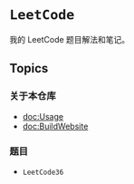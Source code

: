 # ``LeetCode``

我的 LeetCode 题目解法和笔记。

## Topics

### 关于本仓库
- <doc:Usage>
- <doc:BuildWebsite>

### 题目
- ``LeetCode36``
